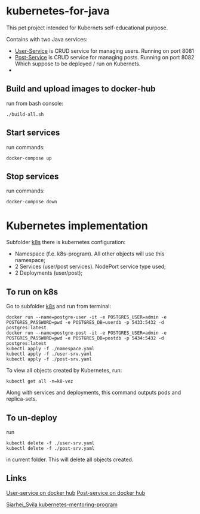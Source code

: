# kubernetes-for-java
This pet project intended for Kubernets self-educational purpose.  

Contains with two Java services: 
- [User-Service](./user-service) is CRUD service for managing users. Running on port 8081
- [Post-Service](./post-service) is CRUD service for managing posts. Running on port 8082
Which suppose to be deployed / run on Kubernets.
- 
## Build and upload images to docker-hub
run from bash console:
```shell
./build-all.sh
```

## Start services
run commands:
```shell
docker-compose up
```
## Stop services
run commands:
```shell
docker-compose down
```

# Kubernetes implementation
Subfolder [k8s](./k8s) there is kubernetes configuration:
- Namespace (f.e. k8s-program). All other objects will use this namespace;
- 2 Services (user/post services). NodePort service type used;
- 2 Deployments (user/post);

## To run on k8s
Go to subfolder [k8s](./k8s) and run from terminal:
```shell
docker run --name=postgre-user -it -e POSTGRES_USER=admin -e POSTGRES_PASSWORD=pwd -e POSTGRES_DB=userdb -p 5433:5432 -d postgres:latest
docker run --name=postgre-post -it -e POSTGRES_USER=admin -e POSTGRES_PASSWORD=pwd -e POSTGRES_DB=postdb -p 5434:5432 -d postgres:latest
kubectl apply -f ./namespace.yaml
kubectl apply -f ./user-srv.yaml
kubectl apply -f ./post-srv.yaml
``` 

To view all objects created by Kubernetes, run:
```shell
kubectl get all -n=k8-vez
```
Along with services and deployments, this command outputs pods and replica-sets.

## To un-deploy
run
```shell
kubectl delete -f ./user-srv.yaml
kubectl delete -f ./post-srv.yaml
``` 
in current folder.
This will delete all objects created.

## Links
[User-service on docker hub](https://hub.docker.com/repository/docker/vzateychuk/user-service/general)
[Post-service on docker hub](https://hub.docker.com/repository/docker/vzateychuk/post-service/general)

[Siarhei_Svila kubernetes-mentoring-program](https://git.epam.com/Siarhei_Svila/kubernetes-mentoring-program/-/blob/main/1-microservices-architecture-and-docker/task/README.md)